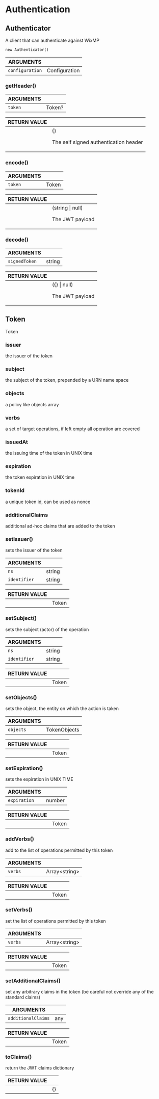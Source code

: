 <!-- Generated automatically. Update this documentation by updating the source code. -->

# Authentication

## Authenticator

A client that can authenticate against WixMP

`new Authenticator()`

<div class="method-list">
  <table>
    <thead>
      <tr>
        <th class="title">ARGUMENTS</th>
        <th></th>
      </tr>
    </thead>
    <tbody>
      <tr>
        <td class="param">
          <code>configuration</code>
        </td>
        <td>
            <div class="type">Configuration</div>
        </td>
      </tr>
    </tbody>
  </table>
</div>

### getHeader()

<div class="method-list">
  <table>
    <thead>
      <tr>
        <th class="title">ARGUMENTS</th>
        <th></th>
      </tr>
    </thead>
    <tbody>
      <tr>
        <td class="param">
          <code>token</code>
        </td>
        <td>
            <div class="type">Token?</div>
        </td>
      </tr>
    </tbody>
  </table>
</div>

<div class="method-list">
  <table>
    <thead>
      <tr>
        <th class="title">RETURN VALUE</th>
        <th></th>
      </tr>
    </thead>
    <tbody>
      <tr>
        <td class="param">
        </td>
        <td>
            <div class="type">{}</div>
            <p>The self signed authentication header</p>
        </td>
      </tr>
    </tbody>
  </table>
</div>

### encode()

<div class="method-list">
  <table>
    <thead>
      <tr>
        <th class="title">ARGUMENTS</th>
        <th></th>
      </tr>
    </thead>
    <tbody>
      <tr>
        <td class="param">
          <code>token</code>
        </td>
        <td>
            <div class="type">Token</div>
        </td>
      </tr>
    </tbody>
  </table>
</div>

<div class="method-list">
  <table>
    <thead>
      <tr>
        <th class="title">RETURN VALUE</th>
        <th></th>
      </tr>
    </thead>
    <tbody>
      <tr>
        <td class="param">
        </td>
        <td>
            <div class="type">(string | null)</div>
            <p>The JWT payload</p>
        </td>
      </tr>
    </tbody>
  </table>
</div>

### decode()

<div class="method-list">
  <table>
    <thead>
      <tr>
        <th class="title">ARGUMENTS</th>
        <th></th>
      </tr>
    </thead>
    <tbody>
      <tr>
        <td class="param">
          <code>signedToken</code>
        </td>
        <td>
            <div class="type">string</div>
        </td>
      </tr>
    </tbody>
  </table>
</div>

<div class="method-list">
  <table>
    <thead>
      <tr>
        <th class="title">RETURN VALUE</th>
        <th></th>
      </tr>
    </thead>
    <tbody>
      <tr>
        <td class="param">
        </td>
        <td>
            <div class="type">({} | null)</div>
            <p>The JWT payload</p>
        </td>
      </tr>
    </tbody>
  </table>
</div>

## Token

Token

### issuer

the issuer of the token

### subject

the subject of the token, prepended by a URN name space

### objects

a policy like objects array

### verbs

a set of target operations, if left empty all operation are covered

### issuedAt

the issuing time of the token in UNIX time

### expiration

the token expiration in UNIX time

### tokenId

a unique token id, can be used as nonce

### additionalClaims

additional ad-hoc claims that are added to the token

### setIssuer()

sets the issuer of the token

<div class="method-list">
  <table>
    <thead>
      <tr>
        <th class="title">ARGUMENTS</th>
        <th></th>
      </tr>
    </thead>
    <tbody>
      <tr>
        <td class="param">
          <code>ns</code>
        </td>
        <td>
            <div class="type">string</div>
        </td>
      </tr>
      <tr>
        <td class="param">
          <code>identifier</code>
        </td>
        <td>
            <div class="type">string</div>
        </td>
      </tr>
    </tbody>
  </table>
</div>

<div class="method-list">
  <table>
    <thead>
      <tr>
        <th class="title">RETURN VALUE</th>
        <th></th>
      </tr>
    </thead>
    <tbody>
      <tr>
        <td class="param">
        </td>
        <td>
            <div class="type">Token</div>
        </td>
      </tr>
    </tbody>
  </table>
</div>

### setSubject()

sets the subject (actor) of the operation

<div class="method-list">
  <table>
    <thead>
      <tr>
        <th class="title">ARGUMENTS</th>
        <th></th>
      </tr>
    </thead>
    <tbody>
      <tr>
        <td class="param">
          <code>ns</code>
        </td>
        <td>
            <div class="type">string</div>
        </td>
      </tr>
      <tr>
        <td class="param">
          <code>identifier</code>
        </td>
        <td>
            <div class="type">string</div>
        </td>
      </tr>
    </tbody>
  </table>
</div>

<div class="method-list">
  <table>
    <thead>
      <tr>
        <th class="title">RETURN VALUE</th>
        <th></th>
      </tr>
    </thead>
    <tbody>
      <tr>
        <td class="param">
        </td>
        <td>
            <div class="type">Token</div>
        </td>
      </tr>
    </tbody>
  </table>
</div>

### setObjects()

sets the object, the entity on which the action is taken

<div class="method-list">
  <table>
    <thead>
      <tr>
        <th class="title">ARGUMENTS</th>
        <th></th>
      </tr>
    </thead>
    <tbody>
      <tr>
        <td class="param">
          <code>objects</code>
        </td>
        <td>
            <div class="type">TokenObjects</div>
        </td>
      </tr>
    </tbody>
  </table>
</div>

<div class="method-list">
  <table>
    <thead>
      <tr>
        <th class="title">RETURN VALUE</th>
        <th></th>
      </tr>
    </thead>
    <tbody>
      <tr>
        <td class="param">
        </td>
        <td>
            <div class="type">Token</div>
        </td>
      </tr>
    </tbody>
  </table>
</div>

### setExpiration()

sets the expiration in UNIX TIME

<div class="method-list">
  <table>
    <thead>
      <tr>
        <th class="title">ARGUMENTS</th>
        <th></th>
      </tr>
    </thead>
    <tbody>
      <tr>
        <td class="param">
          <code>expiration</code>
        </td>
        <td>
            <div class="type">number</div>
        </td>
      </tr>
    </tbody>
  </table>
</div>

<div class="method-list">
  <table>
    <thead>
      <tr>
        <th class="title">RETURN VALUE</th>
        <th></th>
      </tr>
    </thead>
    <tbody>
      <tr>
        <td class="param">
        </td>
        <td>
            <div class="type">Token</div>
        </td>
      </tr>
    </tbody>
  </table>
</div>

### addVerbs()

add to the list of operations permitted by this token

<div class="method-list">
  <table>
    <thead>
      <tr>
        <th class="title">ARGUMENTS</th>
        <th></th>
      </tr>
    </thead>
    <tbody>
      <tr>
        <td class="param">
          <code>verbs</code>
        </td>
        <td>
            <div class="type">Array&#x3C;string></div>
        </td>
      </tr>
    </tbody>
  </table>
</div>

<div class="method-list">
  <table>
    <thead>
      <tr>
        <th class="title">RETURN VALUE</th>
        <th></th>
      </tr>
    </thead>
    <tbody>
      <tr>
        <td class="param">
        </td>
        <td>
            <div class="type">Token</div>
        </td>
      </tr>
    </tbody>
  </table>
</div>

### setVerbs()

set the list of operations permitted by this token

<div class="method-list">
  <table>
    <thead>
      <tr>
        <th class="title">ARGUMENTS</th>
        <th></th>
      </tr>
    </thead>
    <tbody>
      <tr>
        <td class="param">
          <code>verbs</code>
        </td>
        <td>
            <div class="type">Array&#x3C;string></div>
        </td>
      </tr>
    </tbody>
  </table>
</div>

<div class="method-list">
  <table>
    <thead>
      <tr>
        <th class="title">RETURN VALUE</th>
        <th></th>
      </tr>
    </thead>
    <tbody>
      <tr>
        <td class="param">
        </td>
        <td>
            <div class="type">Token</div>
        </td>
      </tr>
    </tbody>
  </table>
</div>

### setAdditionalClaims()

set any arbitrary claims in the token (be careful not override any of the standard claims)

<div class="method-list">
  <table>
    <thead>
      <tr>
        <th class="title">ARGUMENTS</th>
        <th></th>
      </tr>
    </thead>
    <tbody>
      <tr>
        <td class="param">
          <code>additionalClaims</code>
        </td>
        <td>
            <div class="type">any</div>
        </td>
      </tr>
    </tbody>
  </table>
</div>

<div class="method-list">
  <table>
    <thead>
      <tr>
        <th class="title">RETURN VALUE</th>
        <th></th>
      </tr>
    </thead>
    <tbody>
      <tr>
        <td class="param">
        </td>
        <td>
            <div class="type">Token</div>
        </td>
      </tr>
    </tbody>
  </table>
</div>

### toClaims()

return the JWT claims dictionary

<div class="method-list">
  <table>
    <thead>
      <tr>
        <th class="title">RETURN VALUE</th>
        <th></th>
      </tr>
    </thead>
    <tbody>
      <tr>
        <td class="param">
        </td>
        <td>
            <div class="type">{}</div>
        </td>
      </tr>
    </tbody>
  </table>
</div>
